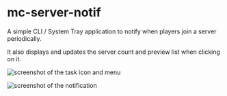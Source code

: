 # mc-server-notif

A simple CLI / System Tray application to notify when players join a server periodically.

It also displays and updates the server count and preview list when clicking on it.

![screenshot of the task icon and menu](https://user-images.githubusercontent.com/11599528/178839232-64224b78-8500-4a1a-96c6-b10c61f03bc8.png)

![screenshot of the notification](https://user-images.githubusercontent.com/11599528/178839265-9fb2f30b-f49d-41c8-8cc4-b8405b3cd50f.png)
